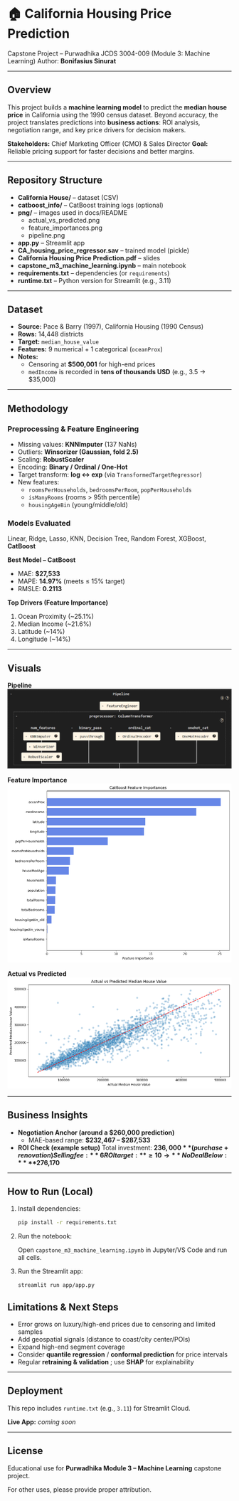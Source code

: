 
# 🏠 California Housing Price Prediction

Capstone Project – Purwadhika JCDS 3004-009 (Module 3: Machine Learning)
Author: **Bonifasius Sinurat**

---

## Overview

This project builds a **machine learning model** to predict the **median house price** in California using the 1990 census dataset.
Beyond accuracy, the project translates predictions into **business actions**: ROI analysis, negotiation range, and key price drivers for decision makers.

**Stakeholders:** Chief Marketing Officer (CMO) & Sales Director
**Goal:** Reliable pricing support for faster decisions and better margins.

---

## Repository Structure

- **California House/** – dataset (CSV)
- **catboost_info/** – CatBoost training logs (optional)
- **png/** – images used in docs/README
  - actual_vs_predicted.png
  - feature_importances.png
  - pipeline.png
- **app.py** – Streamlit app
- **CA_housing_price_regressor.sav** – trained model (pickle)
- **California Housing Price Prediction.pdf** – slides
- **capstone_m3_machine_learning.ipynb** – main notebook
- **requirements.txt** – dependencies (or `requirements`)
- **runtime.txt** – Python version for Streamlit (e.g., 3.11)

---

## Dataset

- **Source:** Pace & Barry (1997), California Housing (1990 Census)
- **Rows:** 14,448 districts
- **Target:** `median_house_value`
- **Features:** 9 numerical + 1 categorical (`oceanProx`)
- **Notes:**
  - Censoring at **$500,001** for high-end prices
  - `medIncome` is recorded in **tens of thousands USD** (e.g., 3.5 → $35,000)

---

## Methodology

### Preprocessing & Feature Engineering

- Missing values: **KNNImputer** (137 NaNs)
- Outliers: **Winsorizer (Gaussian, fold 2.5)**
- Scaling: **RobustScaler**
- Encoding: **Binary / Ordinal / One-Hot**
- Target transform: **log ↔ exp** (via `TransformedTargetRegressor`)
- New features:
  - `roomsPerHouseholds`, `bedroomsPerRoom`, `popPerHouseholds`
  - `isManyRooms` (rooms > 95th percentile)
  - `housingAgeBin` (young/middle/old)

### Models Evaluated

Linear, Ridge, Lasso, KNN, Decision Tree, Random Forest, XGBoost, **CatBoost**

**Best Model – CatBoost**

- MAE: **$27,533**
- MAPE: **14.97%** (meets ≤ 15% target)
- RMSLE: **0.2113**

**Top Drivers (Feature Importance)**

1. Ocean Proximity (~25.1%)
2. Median Income (~21.6%)
3. Latitude (~14%)
4. Longitude (~14%)

---

## Visuals

**Pipeline**
![Pipeline](png/pipeline.png)

**Feature Importance**
![Feature Importance](png/feature_importances.png)

**Actual vs Predicted**
![Actual vs Predicted](png/actual_vs_predicted.png)

---

## Business Insights


- **Negotiation Anchor (around a $260,000 prediction)**
  - MAE-based range: **$232,467 – $287,533**
- **ROI Check (example setup)**
  Total investment: **$236,000** (purchase + renovation)
  Selling fee: **6%**
  ROI target: **≥ 10%**
  → **No Deal Below:** **$276,170**

---

## How to Run (Local)

1. Install dependencies:

   ```bash
   pip install -r requirements.txt
   ```
2. Run the notebook:

   Open `capstone_m3_machine_learning.ipynb` in Jupyter/VS Code and run all cells.
3. Run the Streamlit app:

   ```
   streamlit run app/app.py
   ```


## Limitations & Next Steps

* Error grows on luxury/high-end prices due to censoring and limited samples
* Add geospatial signals (distance to coast/city center/POIs)
* Expand high-end segment coverage
* Consider **quantile regression** / **conformal prediction** for price intervals
* Regular  **retraining & validation** ; use **SHAP** for explainability

---

## Deployment

This repo includes `runtime.txt` (e.g., `3.11`) for Streamlit Cloud.

**Live App:** *coming soon*

---

## License

Educational use for **Purwadhika Module 3 – Machine Learning** capstone project.

For other uses, please provide proper attribution.
